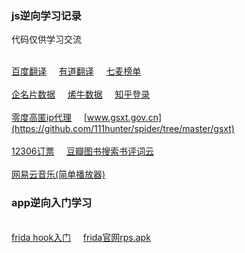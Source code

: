 ### js逆向学习记录
代码仅供学习交流

<br/>[百度翻译](https://github.com/111hunter/spider/tree/master/baidufanyi)&nbsp;&nbsp;&nbsp;&nbsp;&nbsp;[有道翻译](https://github.com/111hunter/spider/tree/master/youdao)&nbsp;&nbsp;&nbsp;&nbsp;&nbsp;[七麦榜单](https://github.com/111hunter/spider/tree/master/qimai)</br>
<br/>[企名片数据](https://github.com/111hunter/spider/tree/master/qimingpian)&nbsp;&nbsp;&nbsp;&nbsp;&nbsp;[烯牛数据](https://github.com/111hunter/spider/tree/master/xiniu)&nbsp;&nbsp;&nbsp;&nbsp;&nbsp;[知乎登录](https://github.com/111hunter/spider/tree/master/zhihu)</br>
<br/>[零度高匿ip代理](https://github.com/111hunter/spider/tree/master/nyloner)&nbsp;&nbsp;&nbsp;&nbsp;&nbsp;[www.gsxt.gov.cn](https://github.com/111hunter/spider/tree/master/gsxt)</br>
<br/>[12306订票](https://github.com/111hunter/spider/tree/master/12306)&nbsp;&nbsp;&nbsp;&nbsp;&nbsp;[豆瓣图书搜索书评词云](https://github.com/111hunter/spider/tree/master/douban)</br>
<br/>[网易云音乐(简单播放器)](https://github.com/111hunter/spider/tree/master/wyiyun)</br>
### app逆向入门学习
<br/>[frida hook入门](https://github.com/111hunter/spider/tree/master/appdemo)&nbsp;&nbsp;&nbsp;&nbsp;&nbsp;[frida官网rps.apk](https://www.frida.re/docs/examples/android/?nsukey=iHdKyPICoun37G9H1hqnY1CX0JK%2BagLwyLQ7JE8lKEr%2B%2BPw8D4U5EbnrloweayvdjDcFhQ1i0O6rj0QDr8rhWwkX4fvh7EOXC0kB03n%2BpuTED6%2BVByMVbueH7vCtJGs1Gd9j9huhytVCTyp88NkBi3C4KZEBxm86V4BKPlFlAofepqXb4cdkd029TPz%2F0NxUFrZohkiVTMLU8JmodK%2F3Mg%3D%3D)
